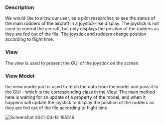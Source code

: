 ### Description

We would like to allow our user, as a pilot researcher, to see the status of the main rudders of the aircraft in a joystick-like display.
The joystick is not used to control the aircraft, but only displays the position of the rudders as they are fed out of the file. The joystick and rudders change position according to flight time.

### View
The view is used to present the GUI of the joystick on the screen.

### View Model
the view model part is used to fetch the data from the model and pass it to the GUI - which is the corresponding class in the View.
The main method here is waiting for an update of a property of the model, and when it happens will update the joystick to display the position of the rudders as they are fed out of the file according to flight time.

![Screenshot 2021-04-14 185516](https://user-images.githubusercontent.com/59093573/114740932-fa785000-9d52-11eb-979b-e926c34ea90e.png)
